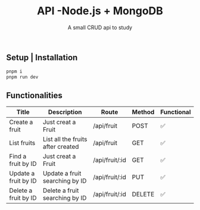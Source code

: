 <p align="center">
</p>

<h1 align="center">API -Node.js + MongoDB</h1>
<p align="center">A small CRUD api to study</p>

<br />


## Setup | Installation

```sh
pnpm i
pnpm run dev

```
## Functionalities

<table>
  <thead>
    <tr>
      <th>Title</th>
      <th>Description</th>
      <th>Route</th>
      <th>Method</th>
      <th>Functional</th>
    </tr>
  </thead>
  <tbody>
    <tr>
      <td>Create a fruit</td>
      <td>Just creat a Fruit</td>
      <td>/api/fruit</td>
      <td>POST</td>
      <td>✅</td>
    </tr>
    <tr>
      <td>List fruits</td>
      <td>List all the fruits after created</td>
      <td>/api/fruit</td>
      <td>GET</td>
      <td>✅</td>
    </tr>
      <tr>
      <td>Find a fruit by ID</td>
      <td>Just creat a Fruit</td>
      <td>/api/fruit/:id</td>
      <td>GET</td>
      <td>✅</td>
    </tr>
    <tr>
      <td>Update a fruit by ID</td>
      <td>Update a fruit searching by ID</td>
      <td>/api/fruit/:id</td>
      <td>PUT</td>
      <td>✅</td>
    </tr>
      <tr>
      <td>Delete a fruit by ID</td>
      <td>Delete a fruit searching by ID</td>
      <td>/api/fruit/:id</td>
      <td>DELETE</td>
      <td>✅</td>
    </tr>
  </tbody>
</table>